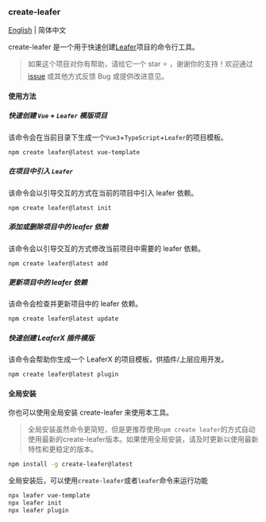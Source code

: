 ### create-leafer

[English](./README.en.md) | 简体中文

create-leafer 是一个用于快速创建[Leafer](https://www.leaferjs.com/)项目的命令行工具。

> 如果这个项目对你有帮助，请给它一个 star :star: ，谢谢你的支持！欢迎通过 [issue](https://github.com/214L/create-leafer/issues) 或其他方式反馈 Bug 或提供改进意见。

#### 使用方法

##### 快速创建 `Vue` + `Leafer` 模版项目

该命令会在当前目录下生成一个`Vue3`+`TypeScript`+`Leafer`的项目模板。

```bash
npm create leafer@latest vue-template
```

##### 在项目中引入 `Leafer`

该命令会以引导交互的方式在当前的项目中引入 leafer 依赖。

```bash
npm create leafer@latest init
```

##### 添加或删除项目中的 leafer 依赖

该命令会以引导交互的方式修改当前项目中需要的 leafer 依赖。

```bash
npm create leafer@latest add
```


##### 更新项目中的 leafer 依赖

该命令会检查并更新项目中的 leafer 依赖。

```bash
npm create leafer@latest update
```

##### 快速创建 LeaferX 插件模版

该命令会帮助你生成一个 LeaferX 的项目模板，供插件/上层应用开发。

```bash
npm create leafer@latest plugin
```

#### 全局安装

你也可以使用全局安装 create-leafer 来使用本工具。
> 全局安装虽然命令更简短，但是更推荐使用`npm create leafer`的方式自动使用最新的create-leafer版本。如果使用全局安装，请及时更新以使用最新特性和更稳定的版本。

```bash
npm install -g create-leafer@latest
```

全局安装后，可以使用`create-leafer`或者`leafer`命令来运行功能

```bash
npx leafer vue-template
npx leafer init
npx leafer plugin
```

